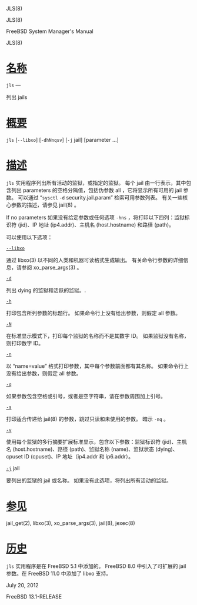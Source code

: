   JLS(8)  

JLS(8)

FreeBSD System Manager's Manual

JLS(8)

[名称](#__u540D___u79F0_)
=======================

`jls` —

列出 jails

[概要](#__u6982___u8981_)
=======================

`jls` \[`--libxo`\] \[`-dhNnqsv`\] \[`-j` jail\] \[parameter ...\]

[描述](#__u63CF___u8FF0_)
=======================

`jls` 实用程序列出所有活动的监狱，或指定的监狱。 每个 jail 由一行表示，其中包含列出 parameters 的空格分隔值，包括伪参数 all ，它将显示所有可用的 jail 参数。 可以通过 “`sysctl` `-d` security.jail.param” 检索可用参数列表。 有关一些核心参数的描述，请参见 jail(8) 。

If no parameters 如果没有给定参数或任何选项 `-hns` ，将打印以下四列：监狱标识符 (jid)、IP 地址 (ip4.addr)、主机名 (host.hostname) 和路径 (path)。

可以使用以下选项：

[`--libxo`](#-libxo)

通过 libxo(3) 以不同的人类和机器可读格式生成输出。 有关命令行参数的详细信息，请参阅 xo\_parse\_args(3) 。

[`-d`](#d)

列出 dying 的监狱和活跃的监狱。.

[`-h`](#h)

打印包含所列参数的标题行。 如果命令行上没有给出参数，则假定 all 参数。

[`-N`](#N)

在标准显示模式下，打印每个监狱的名称而不是其数字 ID。 如果监狱没有名称，则打印数字 ID。

[`-n`](#n)

以 “name=value” 格式打印参数，其中每个参数前面都有其名称。 如果命令行上没有给出参数，则假定 all 参数。

[`-q`](#q)

如果参数包含空格或引号，或者是空字符串，请在参数周围加上引号。

[`-s`](#s)

打印适合传递给 jail(8) 的参数，跳过只读和未使用的参数。 暗示 `-nq` 。

[`-v`](#v)

使用每个监狱的多行摘要扩展标准显示，包含以下参数：监狱标识符 (jid)、主机名 (host.hostname)、路径 (path)、监狱名称 (name)、监狱状态 (dying)、cpuset ID (cpuset)、IP 地址（ip4.addr 和 ip6.addr）。

[`-j`](#j) jail

要列出的监狱的 jail 或名称。 如果没有此选项，将列出所有活动的监狱。

[参见](#__u53C2___u89C1_)
=======================

jail\_get(2), libxo(3), xo\_parse\_args(3), jail(8), jexec(8)

[历史](#__u5386___u53F2_)
=======================

`jls` 实用程序是在 FreeBSD 5.1 中添加的。 FreeBSD 8.0 中引入了可扩展的 jail 参数。在 FreeBSD 11.0 中添加了 libxo 支持。

July 20, 2012

FreeBSD 13.1-RELEASE